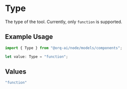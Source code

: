 # Type

The type of the tool. Currently, only `function` is supported.

## Example Usage

```typescript
import { Type } from "@orq-ai/node/models/components";

let value: Type = "function";
```

## Values

```typescript
"function"
```